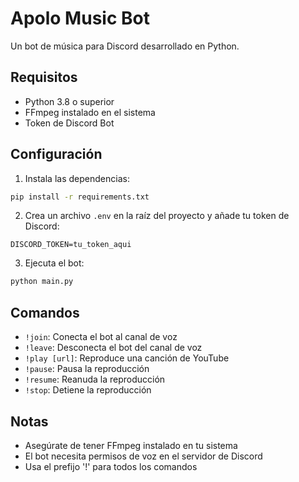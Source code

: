 # Apolo Music Bot

Un bot de música para Discord desarrollado en Python.

## Requisitos

- Python 3.8 o superior
- FFmpeg instalado en el sistema
- Token de Discord Bot

## Configuración

1. Instala las dependencias:
```bash
pip install -r requirements.txt
```

2. Crea un archivo `.env` en la raíz del proyecto y añade tu token de Discord:
```
DISCORD_TOKEN=tu_token_aqui
```

3. Ejecuta el bot:
```bash
python main.py
```

## Comandos

- `!join`: Conecta el bot al canal de voz
- `!leave`: Desconecta el bot del canal de voz
- `!play [url]`: Reproduce una canción de YouTube
- `!pause`: Pausa la reproducción
- `!resume`: Reanuda la reproducción
- `!stop`: Detiene la reproducción

## Notas

- Asegúrate de tener FFmpeg instalado en tu sistema
- El bot necesita permisos de voz en el servidor de Discord
- Usa el prefijo '!' para todos los comandos